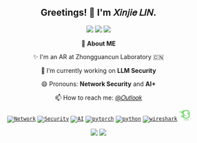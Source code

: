 <h2 align="center"> Greetings! 👋 I'm 𝑋𝑖𝑛𝑗𝑖𝑒 𝐿𝐼𝑁. </h2>

<p align="center">
  <img src="https://img.shields.io/badge/dynamic/json?label=Followers&query=%24.data.totalSubs&url=https%3A%2F%2Fapi.spencerwoo.com%2Fsubstats%2F%3Fsource%3Dgithub%26queryKey%3Dlinwhitehat&labelColor=grey&color=1aa962&logo=github&longCache=true&style=flat">
  <img src="https://komarev.com/ghpvc/?username=linwhitehat&label=Profile%20views&color=181717&style=flat-suqare&color=ea8a36">
  <img src="https://img.shields.io/badge/D.Cs.-Univ.%20CAS%20-brightgreen?style=flat&color=499DF1&labelColor=grey">
</p>

<!--
### Hi there, welcome to Lin! 👋 

**Loyalsoldier/Loyalsoldier** is a ✨ _special_ ✨ repository because its `README.md` (this file) appears on your GitHub profile.

Here are some ideas to get you started:

- 🔭 I’m currently working on ...
- 🌱 I’m currently learning ...
- 👯 I’m looking to collaborate on ...
- 🤔 I’m looking for help with ...
- 💬 Ask me about ...
- 📫 How to reach me: ...
- 😄 Pronouns: ...
- ⚡ Fun fact: ...
-->

<div align="center">

🧐   **About ME**

  ✨ I'm an AR at Zhongguancun Laboratory 🇨🇳

 🔭 I’m currently working on **LLM Security**
  
 😄 Pronouns: **Network Security** and **AI+**
  
 📫 How to reach me: [@𝑂𝑢𝑡𝑙𝑜𝑜𝑘](mailto:eric_lin_cn@outlook.com)

<a href="https://en.wikipedia.org/wiki/Computer_network" target="_blank"> <code><img height="25" alt="Network" src="https://static-00.iconduck.com/assets.00/cloud-computer-network-icon-512x512-63dzn1ua.png"></code></a>
<a href="https://en.wikipedia.org/wiki/Network_security" target="_blank"> <code><img height="25" alt="Security" src="https://static-00.iconduck.com/assets.00/security-icon-512x512-j4t2piwz.png"></code></a>
<a href="https://en.wikipedia.org/wiki/Large_language_model" target="_blank"> <code><img height="25" alt="AI" src="https://cdn-icons-png.freepik.com/512/8618/8618875.png"></code></a>
<a href="https://pytorch.org/" target="_blank"> <code><img height="25" alt="pytorch" src="https://static-00.iconduck.com/assets.00/pytorch-icon-1694x2048-jgwjy3ne.png"></code></a>
<a href="https://www.python.org" target="_blank"> <code><img height="25" alt="python" src="https://static-00.iconduck.com/assets.00/python-icon-512x509-pb65l7gl.png"></code></a>
<a href="https://www.wireshark.org/" target="_blank"> <code><img height="25" alt="wireshark" src="https://static-00.iconduck.com/assets.00/wireshark-icon-512x512-a8re3v18.png"></code></a>
<a href="https://scapy.net/" target="_blank"> <code><img height="25" alt="scapy" src="https://raw.githubusercontent.com/github/explore/refs/heads/main/topics/scapy/scapy.png"></code></a>

</div>

<p align="center">
  <img src="https://github-readme-stats.vercel.app/api?username=linwhitehat&rank_icon=github&show_icons=true&hide_border=true" height="200"/>
  <img src="https://github-readme-stats.vercel.app/api/top-langs/?username=linwhitehat&langs_count=30&layout=compact&theme=buefy&hide_border=true" height="200"/>
</p>

<!--
![](https://raw.githubusercontent.com/linwhitehat/github-stats-transparent/output/generated/overview.svg)
-->

<!--
<a href="https://clustrmaps.com/site/1br7l"  title="Visit tracker"><img src="https://www.clustrmaps.com/map_v2.png?d=_as-XkkjcXIuqsKpOhd8t-KNXdQFwAk9XjTptcKMNV8&cl=ffffff" /></a>
-->

<!--
<a href="https://github.com/anuraghazra/github-readme-stats">
  <img align="right" src="https://github-readme-stats.anuraghazra1.vercel.app/api?username=linwhitehat&show_icons=true&include_all_commits=true&theme=prussian" alt="Lin's github stats" />
</a>
-->

<!--
<a href="https://github.com/anuraghazra/github-readme-stats">
  <img align="center" src="https://github-readme-stats.anuraghazra1.vercel.app/api?username=linwhitehat&show_icons=true&include_all_commits=true&bg_color=26,FFF3B0,97ABFF&icon_color=123597&title_color=3813C2&text_color=123597" alt="Lin's github stats" />
</a>
-->

<!--
  <a href="https://github.com/anuraghazra/github-readme-stats">
    <img align="center" src="https://github-readme-stats.anuraghazra1.vercel.app/api/top-langs/?username=linwhitehat&layout=compact&theme=prussian" />
  </a>
-->
